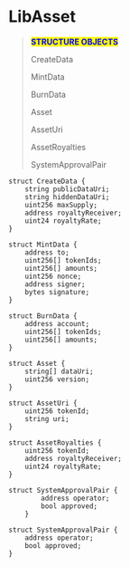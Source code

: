 # LibAsset

> <mark style="color:blue;">**STRUCTURE OBJECTS**</mark>
>
> CreateData
>
> MintData
>
> BurnData
>
> Asset
>
> AssetUri
>
> AssetRoyalties
>
> SystemApprovalPair

```solidity
struct CreateData {
    string publicDataUri;
    string hiddenDataUri;
    uint256 maxSupply;
    address royaltyReceiver;
    uint24 royaltyRate;
}
```

```solidity
struct MintData {
    address to;
    uint256[] tokenIds;
    uint256[] amounts;
    uint256 nonce;
    address signer;
    bytes signature;
}
```

```solidity
struct BurnData {
    address account;
    uint256[] tokenIds;
    uint256[] amounts;
}
```

```solidity
struct Asset {
    string[] dataUri;
    uint256 version;
}
```

```solidity
struct AssetUri {
    uint256 tokenId;
    string uri;
}
```

```solidity
struct AssetRoyalties {
    uint256 tokenId;
    address royaltyReceiver;
    uint24 royaltyRate;
}
```

```solidity
struct SystemApprovalPair {
        address operator;
        bool approved;
    }
```

```solidity
struct SystemApprovalPair {
    address operator;
    bool approved;
}
```
